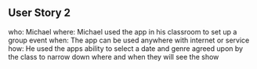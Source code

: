 ## User Story 2

   who: Michael
   where: Michael used the app in his classroom to set up a group event
   when: The app can be used anywhere with internet or service
   how: He used the apps ability to select a date and genre agreed upon by the class to narrow down where and when they will see the show